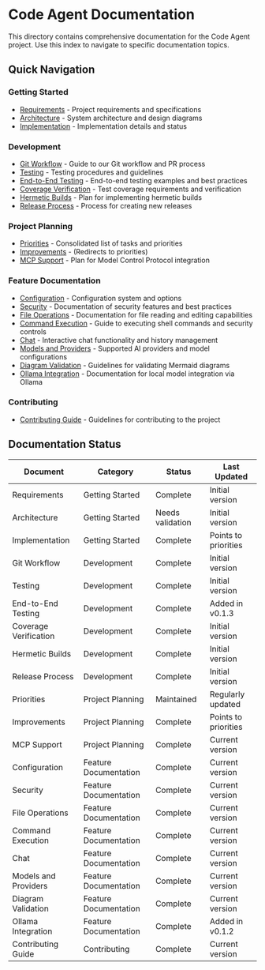 # Code Agent Documentation

This directory contains comprehensive documentation for the Code Agent project. Use this index to navigate to specific documentation topics.

## Quick Navigation

### Getting Started
- [Requirements](getting_started_requirements.md) - Project requirements and specifications
- [Architecture](getting_started_architecture.md) - System architecture and design diagrams
- [Implementation](getting_started_implementation.md) - Implementation details and status

### Development
- [Git Workflow](GIT_WORKFLOW.md) - Guide to our Git workflow and PR process
- [Testing](development_testing.md) - Testing procedures and guidelines
- [End-to-End Testing](testing_end_to_end.md) - End-to-end testing examples and best practices
- [Coverage Verification](COVERAGE_VERIFICATION.md) - Test coverage requirements and verification
- [Hermetic Builds](hermetic_builds.md) - Plan for implementing hermetic builds
- [Release Process](release.md) - Process for creating new releases

### Project Planning
- [Priorities](planning_priorities.md) - Consolidated list of tasks and priorities
- [Improvements](planning_improvements.md) - (Redirects to priorities)
- [MCP Support](planning_mcp.md) - Plan for Model Control Protocol integration

### Feature Documentation
- [Configuration](feature_configuration.md) - Configuration system and options
- [Security](feature_security.md) - Documentation of security features and best practices
- [File Operations](feature_file_operations.md) - Documentation for file reading and editing capabilities
- [Command Execution](feature_command_execution.md) - Guide to executing shell commands and security controls
- [Chat](feature_chat.md) - Interactive chat functionality and history management
- [Models and Providers](feature_models_providers.md) - Supported AI providers and model configurations
- [Diagram Validation](feature_diagram_validation.md) - Guidelines for validating Mermaid diagrams
- [Ollama Integration](ollama_integration.md) - Documentation for local model integration via Ollama

### Contributing
- [Contributing Guide](CONTRIBUTING.md) - Guidelines for contributing to the project

## Documentation Status

| Document | Category | Status | Last Updated |
|----------|----------|--------|--------------|
| Requirements | Getting Started | Complete | Initial version |
| Architecture | Getting Started | Needs validation | Initial version |
| Implementation | Getting Started | Complete | Points to priorities |
| Git Workflow | Development | Complete | Initial version |
| Testing | Development | Complete | Initial version |
| End-to-End Testing | Development | Complete | Added in v0.1.3 |
| Coverage Verification | Development | Complete | Initial version |
| Hermetic Builds | Development | Complete | Initial version |
| Release Process | Development | Complete | Initial version |
| Priorities | Project Planning | Maintained | Regularly updated |
| Improvements | Project Planning | Complete | Points to priorities |
| MCP Support | Project Planning | Complete | Current version |
| Configuration | Feature Documentation | Complete | Current version |
| Security | Feature Documentation | Complete | Current version |
| File Operations | Feature Documentation | Complete | Current version |
| Command Execution | Feature Documentation | Complete | Current version |
| Chat | Feature Documentation | Complete | Current version |
| Models and Providers | Feature Documentation | Complete | Current version |
| Diagram Validation | Feature Documentation | Complete | Current version |
| Ollama Integration | Feature Documentation | Complete | Added in v0.1.2 |
| Contributing Guide | Contributing | Complete | Current version |
